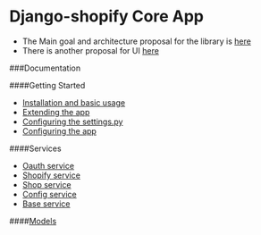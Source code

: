 Django-shopify Core App
=======================


- The Main goal and architecture proposal for the library is [here](https://github.com/BootstrapHeroes/django-shopify/wiki/Proposal-for-the-shopify-core-library-architecture)
- There is another proposal for UI [here](https://github.com/BootstrapHeroes/django-shopify/wiki/UI-stack-and-strategy-proposal)


###Documentation

####Getting Started

- [Installation and basic usage](https://github.com/BootstrapHeroes/django-shopify/wiki/Getting-started)
- [Extending the app](https://github.com/BootstrapHeroes/django-shopify/wiki/Extending-the-app)
- [Configuring the settings.py](https://github.com/BootstrapHeroes/django-shopify/wiki/Config-vars-in-settings.py)
- [Configuring the app](https://github.com/BootstrapHeroes/django-shopify/wiki/Configuring-the-app)

####Services
- [Oauth service](https://github.com/BootstrapHeroes/django-shopify/wiki/Oauth)
- [Shopify service](https://github.com/BootstrapHeroes/django-shopify/wiki/Shopify-Service)
- [Shop service](https://github.com/BootstrapHeroes/django-shopify/wiki/Shop-Service)
- [Config service](https://github.com/BootstrapHeroes/django-shopify/wiki/Config-Service)
- [Base service](https://github.com/BootstrapHeroes/django-shopify/wiki/Base-Service)

####[Models](https://github.com/BootstrapHeroes/django-shopify/wiki/Models)

